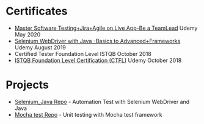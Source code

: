 # Certificates

- [Master Software Testing+Jira+Agile on Live App-Be a TeamLead](https://www.udemy.com/certificate/UC-d36b9742-3072-4ed5-adca-d8b304f2adf6/) Udemy May 2020
- [Selenium WebDriver with Java -Basics to Advanced+Frameworks](https://www.udemy.com/certificate/UC-V98Z5G8E/) Udemy August 2019
- Certified Tester Foundation Level ISTQB October 2018
- [ISTQB Foundation Level Certification (CTFL)](https://www.udemy.com/certificate/UC-WRNWM6PG/) Udemy October 2018

# Projects

- [Selenium_Java Repo](https://github.com/MariyaLcs/Selenium_Java) - Automation Test with Selenium WebDriver and Java
- [Mocha test Repo](https://github.com/MariyaLcs/programming_fundamentals_005/blob/master/test/sugar.test.js) - Unit testing with Mocha test framework
